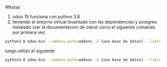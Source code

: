 #Notas
1. odoo 15 funciona con python 3.8
2. teniendo el entorno virtual levantado con las dependencias y postgres instalado (ver la documentacion de odoo) corro el siguiente comando
por primera vez
```sh
python3.8 odoo-bin --addons-path=addons -d [una base de datos] --limit-memory-hard 0 -i base
```
luego utilizo el siguiente
```sh
python3.8 odoo-bin --addons-path=addons -d [una base de datos] --limit-memory-hard 0 -u alumno
```
